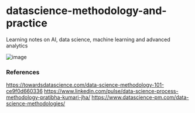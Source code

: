 # datascience-methodology-and-practice
Learning notes on AI, data science, machine learning and advanced analytics

![image](https://github.com/rdagumampan/datascience-methodology-and-practice/assets/5895952/601e740a-45b0-4ba9-80d6-a9db1187372e)


### References
https://towardsdatascience.com/data-science-methodology-101-ce9f0d660336
https://www.linkedin.com/pulse/data-science-process-methodology-pratibha-kumari-jha/
https://www.datascience-pm.com/data-science-methodologies/
